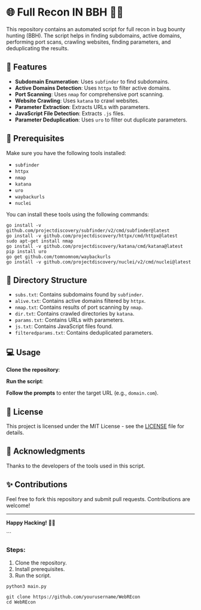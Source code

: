 # 🌐 Full Recon IN BBH 🕵️‍♂️

This repository contains an automated script for full recon in bug bounty hunting (BBH). The script helps in finding subdomains, active domains, performing port scans, crawling websites, finding parameters, and deduplicating the results.

## 🚀 Features

*   **Subdomain Enumeration**: Uses `subfinder` to find subdomains.
*   **Active Domains Detection**: Uses `httpx` to filter active domains.
*   **Port Scanning**: Uses `nmap` for comprehensive port scanning.
*   **Website Crawling**: Uses `katana` to crawl websites.
*   **Parameter Extraction**: Extracts URLs with parameters.
*   **JavaScript File Detection**: Extracts `.js` files.
*   **Parameter Deduplication**: Uses `uro` to filter out duplicate parameters.

## 📜 Prerequisites

Make sure you have the following tools installed:

*   `subfinder`
*   `httpx`
*   `nmap`
*   `katana`
*   `uro`
*   `waybackurls`
*   `nuclei`

You can install these tools using the following commands:

```
go install -v github.com/projectdiscovery/subfinder/v2/cmd/subfinder@latest
go install -v github.com/projectdiscovery/httpx/cmd/httpx@latest
sudo apt-get install nmap
go install -v github.com/projectdiscovery/katana/cmd/katana@latest
pip install uro
go get github.com/tomnomnom/waybackurls
go install -v github.com/projectdiscovery/nuclei/v2/cmd/nuclei@latest
```

## 📂 Directory Structure

*   `subs.txt`: Contains subdomains found by `subfinder`.
*   `alive.txt`: Contains active domains filtered by `httpx`.
*   `nmap.txt`: Contains results of port scanning by `nmap`.
*   `dir.txt`: Contains crawled directories by `katana`.
*   `params.txt`: Contains URLs with parameters.
*   `js.txt`: Contains JavaScript files found.
*   `filteredparams.txt`: Contains deduplicated parameters.

## 💻 Usage

**Clone the repository**:

**Run the script**:

**Follow the prompts** to enter the target URL (e.g., `domain.com`).

## 📃 License

This project is licensed under the MIT License - see the [LICENSE](LICENSE) file for details.

## 🙏 Acknowledgments

Thanks to the developers of the tools used in this script.

## ✨ Contributions

Feel free to fork this repository and submit pull requests. Contributions are welcome!

---

**Happy Hacking!** 🐱‍💻

\`\`\`

### Steps:

1.  Clone the repository.
2.  Install prerequisites.
3.  Run the script.

```
python3 main.py
```

```
git clone https://github.com/yourusername/WebREcon
cd WebREcon
```